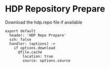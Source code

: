
# HDP Repository Prepare

Download the hdp.repo file if available

    export default
      header: 'HDP Repo Prepare'
      ssh: false
      handler: (options) ->
        if options.download
          @file.cache
            location: true
            source: options.source
